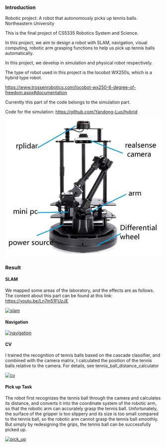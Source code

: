 ### Introduction

Robotic project: A robot that autonomously picks up tennis balls. Northeastern University

This is the final project of CS5335 Robotics System and Science.

In this project, we aim to design a robot with SLAM, navigation, visual computing, robotic arm grasping functions to help us pick up tennis balls automatically.

In this project, we develop in simulation and physical robot respectively.

The type of robot used in this project is the locobot WX250s, which is a hybrid type robot.

https://www.trossenrobotics.com/locobot-wx250-6-degree-of-freedom.aspx#documentation

Currently this part of the code belongs to the simulation part.

Code for the simulation: https://github.com/Yandong-Luo/hybrid

![locobot2](./image/locobot2.jpg)

### Result

#### SLAM

We mapped some areas of the laboratory, and the effects are as follows. The content about this part can be found at this link: https://youtu.be/Ln7m51FUzJE

[![slam](https://res.cloudinary.com/marcomontalbano/image/upload/v1652278742/video_to_markdown/images/youtube--Ln7m51FUzJE-c05b58ac6eb4c4700831b2b3070cd403.jpg)](https://youtu.be/Ln7m51FUzJE "slam")

#### Navigation

[![navigation](https://res.cloudinary.com/marcomontalbano/image/upload/v1652278800/video_to_markdown/images/youtube--KaYOJJXQ2rY-c05b58ac6eb4c4700831b2b3070cd403.jpg)](https://youtu.be/KaYOJJXQ2rY "navigation")

#### CV

I trained the recognition of tennis balls based on the cascade classifier, and combined with the camera matrix, I calculated the position of the tennis balls relative to the camera. For details, see tennis_ball_distance_calculator

[![cv](https://res.cloudinary.com/marcomontalbano/image/upload/v1652278855/video_to_markdown/images/youtube--Tno3FUwO2H0-c05b58ac6eb4c4700831b2b3070cd403.jpg)](https://youtu.be/Tno3FUwO2H0 "cv")

#### Pick up Task

The robot first recognizes the tennis ball through the camera and calculates its distance, and converts it into the coordinate system of the robotic arm, so that the robotic arm can accurately grasp the tennis ball. Unfortunately, the surface of the gripper is too slippery and its size is too small compared to the tennis ball, so the robotic arm cannot grasp the tennis ball smoothly. But simply by redesigning the grips, the tennis ball can be successfully picked up.

[![pick_up](https://res.cloudinary.com/marcomontalbano/image/upload/v1652278902/video_to_markdown/images/youtube--uDCOP5xmYVI-c05b58ac6eb4c4700831b2b3070cd403.jpg)](https://youtu.be/uDCOP5xmYVI "pick_up")
